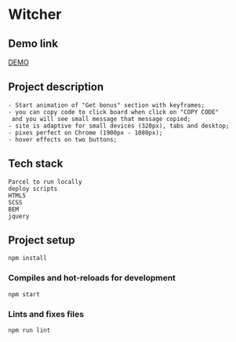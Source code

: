 # Witcher

## Demo link

[DEMO](https://hryshko-denys.github.io/WitcherTest)

## Project description
```
- Start animation of "Get bonus" section with keyframes;
- you can copy code to click board when click on "COPY CODE"
 and you will see small message that message copied;
- site is adaptive for small devices (320px), tabs and desktop;
- pixes perfect on Chrome (1900px - 1080px);
- hover effects on two buttons;

```

## Tech stack
```
Parcel to run locally
deploy scripts
HTML5
SCSS
BEM
jquery

```

## Project setup
```
npm install
```

### Compiles and hot-reloads for development
```
npm start 
```

### Lints and fixes files
```
npm run lint
```
